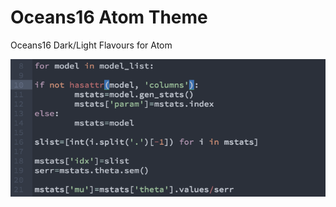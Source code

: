 # Oceans16 Atom Theme

Oceans16 Dark/Light Flavours for Atom

![oceans16-dark](https://github.com/dunovank/oceans16-atom/raw/master/oceans16_dark_atom.png)
